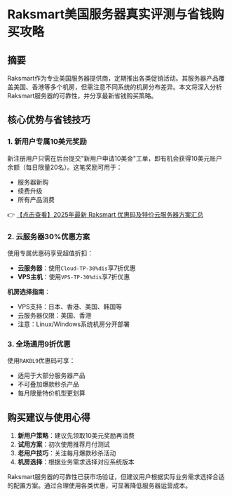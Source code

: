 # Raksmart美国服务器真实评测与省钱购买攻略

## 摘要
Raksmart作为专业美国服务器提供商，定期推出各类促销活动。其服务器产品覆盖美国、香港等多个机房，但需注意不同系统的机房分布差异。本文将深入分析Raksmart服务器的可靠性，并分享最新省钱购买策略。

## 核心优势与省钱技巧

### 1. 新用户专属10美元奖励
新注册用户只需在后台提交"新用户申请10美金"工单，即有机会获得10美元账户余额（每日限量20名）。这笔奖励可用于：
- 服务器新购
- 续费升级
- 所有产品消费

👉 [【点击查看】2025年最新 Raksmart 优惠码及特价云服务器方案汇总](https://bit.ly/raksmart)

### 2. 云服务器30%优惠方案
使用专属优惠码享受超值折扣：
- **云服务器**：使用`Cloud-TP-30%dis`享7折优惠
- **VPS主机**：使用`VPS-TP-30%dis`享7折优惠

**机房选择指南**：
- VPS支持：日本、香港、美国、韩国等
- 云服务器仅限：美国、香港
- 注意：Linux/Windows系统机房分开部署

### 3. 全场通用9折优惠
使用`RAKBL9`优惠码可享：
- 适用于大部分服务器产品
- 不可叠加爆款秒杀产品
- 每月限量特价机型更划算

## 购买建议与使用心得
1. **新用户策略**：建议先领取10美元奖励再消费
2. **试用方案**：初次使用推荐月付测试
3. **老用户技巧**：关注每月爆款秒杀活动
4. **机房选择**：根据业务需求选择对应系统版本

Raksmart服务器的可靠性已获市场验证，但建议用户根据实际业务需求选择合适的配置方案。通过合理使用各类优惠，可显著降低服务器运营成本。